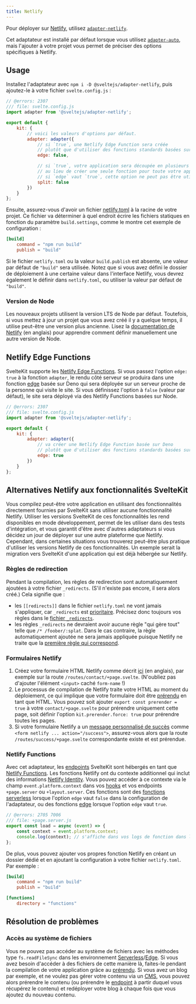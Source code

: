 ```yaml
---
title: Netlify
---
```


Pour déployer sur [Netlify](https://www.netlify.com/), utilisez [`adapter-netlify`](https://github.com/sveltejs/kit/tree/main/packages/adapter-netlify).

Cet adaptateur est installé par défaut lorsque vous utilisez [`adapter-auto`](adapter-auto), mais l'ajouter à votre projet vous permet de préciser des options spécifiques à Netlify.

## Usage

Installez l'adaptateur avec `npm i -D @sveltejs/adapter-netlify`, puis ajoutez-le à votre fichier `svelte.config.js` :

```js
// @errors: 2307
/// file: svelte.config.js
import adapter from '@sveltejs/adapter-netlify';

export default {
	kit: {
		// voici les valeurs d'options par défaut.
		adapter: adapter({
			// si `true`, une Netlify Edge Function sera créée
			// plutôt que d'utiliser des fonctions standards basées sur Node
			edge: false,

			// si `true`, votre application sera découpée en plusieurs fonctions
			// au lieu de créer une seule fonction pour toute votre application.
			// si `edge` vaut `true`, cette option ne peut pas être utilisée
			split: false
		})
	}
};
```

Ensuite, assurez-vous d'avoir un fichier [netlify.toml](https://docs.netlify.com/configure-builds/file-based-configuration) à la racine de votre projet. Ce fichier va déterminer à quel endroit écrire les fichiers statiques en fonction du paramètre `build.settings`, comme le montre cet exemple de configuration :

```toml
[build]
	command = "npm run build"
	publish = "build"
```

Si le fichier `netlify.toml` ou la valeur `build.publish` est absente, une valeur par défaut de `"build"` sera utilisée. Notez que si vous avez défini le dossier de déploiement à une certaine valeur dans l'interface Netlify, vous devrez également le définir dans `netlify.toml`, ou utiliser la valeur par défaut de `"build"`.

### Version de Node

Les nouveaux projets utilisent la version LTS de Node par défaut. Toutefois, si vous mettez à jour un projet que vous avez créé il y a quelque temps, il utilise peut-être une version plus ancienne. Lisez la [documentation de Netlify](https://docs.netlify.com/configure-builds/manage-dependencies/#node-js-and-javascript) (en anglais) pour apprendre comment définir manuellement une autre version de Node.

## Netlify Edge Functions

SvelteKit supporte les [Netlify Edge Functions](https://docs.netlify.com/netlify-labs/experimental-features/edge-functions/). Si vous passez l'option `edge: true` à la fonction `adapter`, le rendu côté serveur se produira dans une fonction <span class="vo">[edge](PUBLIC_SVELTE_SITE_URL/docs/web#edge)</span> basée sur Deno qui sera déployée sur un serveur proche de la personne qui visite le site. Si vous définissez l'option à `false` (valeur par défaut), le site sera déployé via des Netlify Functions basées sur Node.

```js
// @errors: 2307
/// file: svelte.config.js
import adapter from '@sveltejs/adapter-netlify';

export default {
	kit: {
		adapter: adapter({
			// va créer une Netlify Edge Function basée sur Deno
			// plutôt que d'utiliser des fonctions standards basées sur Node
			edge: true
		})
	}
};
```

## Alternatives Netlify aux fonctionnalités SvelteKit

Vous compilez peut-être votre application en utilisant des fonctionnalités directement fournies par SvelteKit sans utiliser aucune fonctionnalité Netlify. Utiliser les versions SvelteKit de ces fonctionnalités les rend disponibles en mode développement, permet de les utiliser dans des tests d'intégration, et vous garantit d'être avec d'autres adaptateurs si vous décidez un jour de déployer sur une autre plateforme que Netlify. Cependant, dans certaines situations vous trouverez peut-être plus pratique d'utiliser les versions Netlify de ces fonctionnalités. Un exemple serait la migration vers SvelteKit d'une application qui est déjà hébergée sur Netlify.

### Règles de redirection

Pendant la compilation, les règles de redirection sont automatiquement ajoutées à votre fichier `_redirects`. (S'il n'existe pas encore, il sera alors créé.) Cela signifie que :

- les `[[redirects]]` dans le fichier `netlify.toml` ne vont jamais s'appliquer, car `_redirects` est [prioritaire](https://docs.netlify.com/routing/redirects/#rule-processing-order). Précisez donc toujours vos règles dans le [fichier `_redirects`](https://docs.netlify.com/routing/redirects/#syntax-for-the-redirects-file).
- les règles `_redirects` ne devraient avoir aucune règle "qui gère tout" telle que `/* /foober/:splat`. Dans le cas contraire, la règle automatiquement ajoutée ne sera jamais appliquée puisque Netlify ne traite que la [première règle qui correspond](https://docs.netlify.com/routing/redirects/#rule-processing-order).

### Formulaires Netlify

1. Créez votre formulaire HTML Netlify comme décrit [ici](https://docs.netlify.com/forms/setup/#html-forms) (en anglais), par exemple sur la route `/routes/contact/+page.svelte`. (N'oubliez pas d'ajouter l'élément `<input>` caché `form-name` !)
2. Le processus de compilation de Netlify traite votre HTML au moment du déploiement, ce qui implique que votre formulaire doit être [prérendu](page-options#prerender) en tant que HTML. Vous pouvez soit ajouter `export const prerender = true` à votre `contact/+page.svelte` pour prérendre uniquement cette page, soit définir l'option `kit.prerender.force: true` pour prérendre toutes les pages.
3. Si votre formulaire Netlify a un [message personnalisé de succès](https://docs.netlify.com/forms/setup/#success-messages) comme `<form netlify ... action="/success">`, assurez-vous alors que la route `/routes/success/+page.svelte` correspondante existe et est prérendue.

### Netlify Functions

Avec cet adaptateur, les <span class="vo">[endpoints](PUBLIC_SVELTE_SITE_URL/docs/web#endpoint)</span> SvelteKit sont hébergés en tant que [Netlify Functions](https://docs.netlify.com/functions/overview/). Les fonctions Netlify ont du contexte additionnel qui inclut des informations [Netlify Identity](https://docs.netlify.com/visitor-access/identity/). Vous pouvez accéder à ce contexte via le champ `event.platform.context` dans vos <span class="vo">[hooks](PUBLIC_SVELTE_SITE_URL/docs/sveltejs#hook)</span> et vos endpoints `+page.server` ou `+layout.server`. Ces fonctions sont des [fonctions serverless](https://docs.netlify.com/functions/overview/) lorsque l'option `edge` vaut `false` dans la configuration de l'adaptateur, ou des fonctions <span class="vo">[edge](PUBLIC_SVELTE_SITE_URL/docs/web#edge)</span> lorsque l'option `edge` vaut `true`.

```js
// @errors: 2705 7006
/// file: +page.server.js
export const load = async (event) => {
	const context = event.platform.context;
	console.log(context); // s'affiche dans vos logs de fonction dans l'application Netlify
};
```

De plus, vous pouvez ajouter vos propres fonction Netlify en créant un dossier dédié et en ajoutant la configuration à votre fichier `netlify.toml`. Par exemple :

```toml
[build]
	command = "npm run build"
	publish = "build"

[functions]
	directory = "functions"
```

## Résolution de problèmes

### Accès au système de fichiers

Vous ne pouvez pas accéder au système de fichiers avec les méthodes type `fs.readFileSync` dans les environnement <span class="vo">[Serverless](PUBLIC_SVELTE_SITE_URL/docs/web#serverless)</span>/<span class="vo">[Edge](PUBLIC_SVELTE_SITE_URL/docs/web#edge)</span>. Si vous avez besoin d'accéder à des fichiers de cette manière là, faites-le pendant la compilation de votre application grâce au [prérendu](page-options#prerender). Si vous avez un blog par exemple, et ne voulez pas gérer votre contenu via un <span class="vo">[CMS](PUBLIC_SVELTE_SITE_URL/docs/web#cms)</span>, vous pouvez alors prérendre le contenu (ou prérendre le <span class="vo">[endpoint](PUBLIC_SVELTE_SITE_URL/docs/web#endpoint)</span> à partir duquel vous récupérez le contenu) et redéployer votre blog à chaque fois que vous ajoutez du nouveau contenu.

